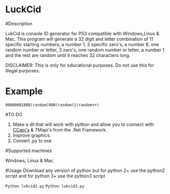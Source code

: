 # LuckCid




#Description

LukCid is console ID generator for PS3 compatible with Windows,Linux & Mac. This program will generate a 32 digit and letter combination of 11 specific starting numbers, a number 1, 2 specific zero's, a number 8, one random number or letter, 3 zero's, one random number or letter, a number 1 and the rest are random until it reaches 32 characters long. 

DISCLAIMER: This is only for educational purposes. Do not use this for illegal purposes.

# Example
`00000001008(random)000(random)1(random++)` 

#TO DO 
 
1. Make a dll that will work with python and allow you to connect with [CCapi's](http://www.enstoneworld.com/articles/view/15/ControlConsole_API) & TMapi's from the .Net Framework. 
2. Improve graphics.
3. Convert .py to exe


#Supported machines 

Windows, Linux & Mac    

#Usage
 Download any version of python but for python 2+ use the python2 script and for python 3+ use the python3 script

 `Python lukcid2.py`
 `Python lukcid3.py`
